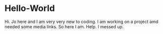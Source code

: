 # Hello-World
Hi.
Jo here and I am very very new to coding.
I am working on a project amd needed some media links. So here I am.
Help. I messed up. 
